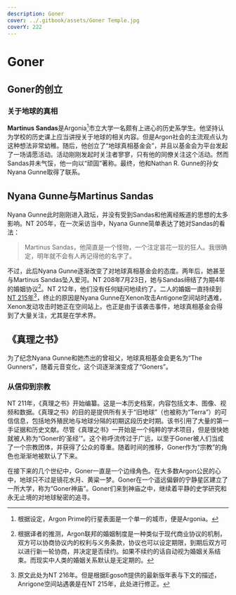 ```yaml
---
description: Goner
cover: ../.gitbook/assets/Goner Temple.jpg
coverY: 222
---
```


# Goner

## Goner的创立

### 关于地球的真相

**Martinus Sandas**是Argonia[^1]市立大学一名颇有上进心的历史系学生。他坚持认为学校的历史课上应当讲授关于地球的相关内容。但是Argon社会的主流观点认为这种想法非常幼稚。随后，他创立了“地球真相基金会”，并且以基金会为平台发起了一场请愿活动。活动刚刚发起时关注者寥寥，只有他的同僚关注这个活动。然而Sandas并未气馁，他一向以“顽固”著称。最终，他和Nathan R. Gunne的孙女Nyana Gunne取得了联系。

## Nyana Gunne与Martinus Sandas

Nyana Gunne此时刚刚进入政坛，并没有受到Sandas和他离经叛道的思想的太多影响。NT 205年，在一次采访当中，Nyana Gunne简单表达了她对Sandas的看法：

> Martinus Sandas，他简直是一个怪物，一个注定昙花一现的狂人。我很确定，明年就不会有人再记得他的名字了。

不过，此后Nyana Gunne逐渐改变了对地球真相基金会的态度。两年后，她甚至与Martinus Sandas坠入爱河。NT 208年7月23日，她与Sandas缔结了为期4年的婚姻协议[^2]。NT 212年，他们没有任何疑问地续约了。二人的婚姻一直持续到[NT 215年](#user-content-fn-3)[^3]，终止的原因是Nyana Gunne在Xenon攻击Antigone空间站时遇难，Xenon发动攻击时她正在空间站上。也正是由于该袭击事件，地球真相基金会得到了大量关注，尤其是在学术界。

## 《真理之书》

为了纪念Nyana Gunne和她杰出的曾祖父，地球真相基金会更名为“The Gunners”，随着元音变化，这个词逐渐演变成了“Goners”。

### 从信仰到宗教

NT 211年，《真理之书》开始编纂。这是一本历史档案，内容包括文本、图像、视频和数据。《真理之书》的目的是提供所有关于“旧地球”（也被称为“Terra”）的可信信息，包括地外殖民地与地球分隔的初期这段历史时期。该书引用了大量的第一手证据和历史文献。尽管《真理之书》一开始是一个纯粹的学术项目，但是很快她就被人称为“Goner的‘圣经’”。这个称呼流传过于广远，以至于Goner被人们当成了一个宗教团体，并获得了公众的尊重。随着时间的推移，Goner作为“宗教”的角色也渐渐地被默认了下来。

在接下来的几个世纪中，Goner一直是一个边缘角色。在大多数Argon公民的心中，地球只不过是镜花水月、黄粱一梦。Goner在一个遥远偏僻的宁静星区建立了一所大学，称为“Goner神庙”。Goner们来到神庙之中，继续着平静的史学研究和永无止境的对地球秘密的追寻。

[^1]: 根据设定，Argon Prime的行星表面是一个单一的城市，便是Argonia。

[^2]: 根据译者的推测，Argon联邦的婚姻制度是一种类似于现代商业协议的机制，双方可以协商协议内的权利与义务条款，协议也可以设定期限，到期后双方可以进行新一轮协商，并决定是否续约。如果不续约的话自动视为婚姻关系结束。而现实中人类的婚姻关系默认是无定期的。

[^3]: 原文此处为NT 216年。但是根据Egosoft提供的最新版年表与下文的描述，Anrigone空间站遇袭是在NT 215年，此处进行修正。
